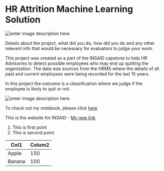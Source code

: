 # HR Attrition Machine Learning Solution

![enter image description here](https://github.com/suchit-insaid/hr-employee-attrition/blob/main/Attrtion.png?raw=true)

Details about the project, what did you do, how did you do and any other relevant info that would be necessary for evaluators to judge your work.

This project was created as a part of the INSAID capstone to help HR Advisories to detect possible employees who may end up quitting the organization. The data was sources from the HRMS where the details of all past and current employees were being recorded for the last 15 years.

In this project the outcome is a classification where we judge if the employee is likely to quit or not.

![enter image description here](https://github.com/suchit-insaid/hr-employee-attrition/blob/main/hr-analytics-10.jpg?raw=true)


To check out my notebook, please click [here](https://github.com/suchit-insaid/hr-employee-attrition/blob/main/HR_Analytics.ipynb)

This is the website for INSAID - [My new link](https://insaid.co)

1. This is first point
2. This is second point

|Col1| Colum2 |
|--|--|
| Apple | 150 |
| Banana | 100 |
